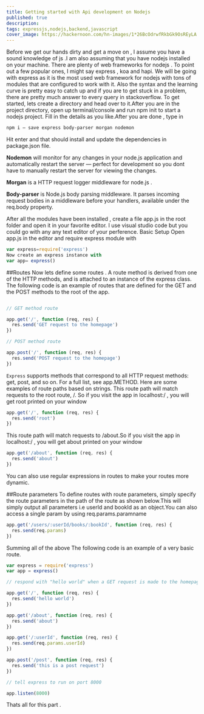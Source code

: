 ```yaml
---
title: Getting started with Api development on Nodejs
published: true
description: 
tags: expressjs,nodejs,backend,javascript
cover_image: https://hackernoon.com/hn-images/1*26BcOdrwfRkbGk9OsREyLA.png
---
```

Before we get our hands dirty and get a move on , I assume you have a sound knowledge of js .I am also assuming that you have nodejs installed on your machine.
There are plenty of web frameworks for nodejs . To point out a few popular ones, I might say express , koa and hapi. We will be going with express as it is the most used web framework for nodejs with tons of modules that are configured to work with it. Also the syntax and the learning curve is pretty easy to catch up and if you are to get stuck in a problem, there are pretty much answer to every query in stackoverflow.
To get started, lets create a directory and head over to it.After you are in the project directory, open up terminal/console and run npm init to start a nodejs project. Fill in the details as you like.After you are done , type in

```sh
npm i — save express body-parser morgan nodemon
```

Hit enter and that should install and update the dependencies in package.json file.

<b>Nodemon</b> will monitor for any changes in your node.js application and automatically restart the server — perfect for development so you dont have to manually restart the server for viewing the changes.

<b>Morgan</b> is a HTTP request logger middleware for node.js .

<b>Body-parser</b> is Node.js body parsing middleware. It parses incoming request bodies in a middleware before your handlers, available under the req.body property.

After all the modules have been installed , create a file app.js in the root folder and open it in your favorite editor. I use visual studio code but you could go with any any text editor of your perference.
Basic Setup
Open app.js in the editor and require express module with

```javascript
var express=require('express')
Now create an express instance with
var app= express()
```

##Routes
Now lets define some routes . A route method is derived from one of the HTTP methods, and is attached to an instance of the express class.
The following code is an example of routes that are defined for the GET and the POST methods to the root of the app.

```javascript

// GET method route

app.get('/', function (req, res) {
  res.send('GET request to the homepage')
})

// POST method route

app.post('/', function (req, res) {
  res.send('POST request to the homepage')
})
```

`Express` supports methods that correspond to all HTTP request methods: get, post, and so on. For a full list, see app.METHOD.
Here are some examples of route paths based on strings.
This route path will match requests to the root route, /. So if you visit the app in localhost:<your port>/ , you will get root printed on your window

```javascript
app.get('/', function (req, res) {
  res.send('root')
})
```
This route path will match requests to /about.So if you visit the app in localhost:<your port>/ , you will get about printed on your window

```javascript
app.get('/about', function (req, res) {
  res.send('about')
})
```

You can also use regular expressions in routes to make your routes more dynamic.

##Route parameters
To define routes with route parameters, simply specify the route parameters in the path of the route as shown below.This will simply output all parameters i.e userId and bookId as an object.You can also access a single param by using
req.params.paramname


```javascript
app.get('/users/:userId/books/:bookId', function (req, res) {
  res.send(req.params)
})

```

Summing all of the above
The following code is an example of a very basic route.

```javascript
var express = require('express')
var app = express()

// respond with "hello world" when a GET request is made to the homepage

app.get('/', function (req, res) {
  res.send('hello world')
})

app.get('/about', function (req, res) {
  res.send('about')
})

app.get('/:userId', function (req, res) {
  res.send(req.params.userId)
})

app.post('/post', function (req, res) {
  res.send('this is a post request')
})

// tell express to run on port 8000

app.listen(8000)
```
Thats all for this part .

